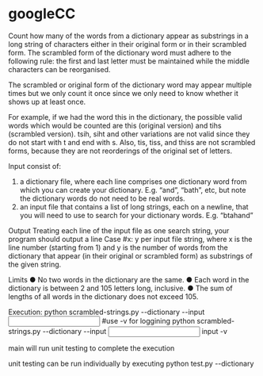 # googleCC
Count how many of the words from a dictionary appear as substrings in a long string of
characters either in their original form or in their scrambled form. The scrambled form of the
dictionary word must adhere to the following rule: the first and last letter must be maintained
while the middle characters can be reorganised.

The scrambled or original form of the dictionary word may appear multiple times but we only
count it once since we only need to know whether it shows up at least once.

For example, if we had the word this in the dictionary, the possible valid words which would be
counted are this (original version) and tihs (scrambled version). tsih, siht and other variations
are not valid since they do not start with t and end with s. Also, tis, tiss, and thiss are not
scrambled forms, because they are not reorderings of the original set of letters.


Input consist of:
1. a dictionary file, where each line comprises one dictionary word from which you can
create your dictionary. E.g. “and”, “bath”, etc, but note the dictionary words do not need
to be real words.
2. an input file that contains a list of long strings, each on a newline, that you will need to
use to search for your dictionary words. E.g. “btahand”

Output
Treating each line of the input file as one search string, your program should output a line Case
#x: y per input file string, where x is the line number (starting from 1) and y is the number of
words from the dictionary that appear (in their original or scrambled form) as substrings of the
given string.

Limits
● No two words in the dictionary are the same.
● Each word in the dictionary is between 2 and 105 letters long, inclusive.
● The sum of lengths of all words in the dictionary does not exceed 105.



Execution:
python scrambled-strings.py --dictionary <dictionary file> --input <input file>
#use -v for loggining
python scrambled-strings.py --dictionary <dictionary file> --input <input file> input -v

main will run unit testing to complete the execution 

unit testing can be run individually by executing
python test.py --dictionary <dictionary file>